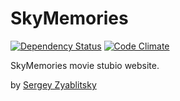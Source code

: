 # SkyMemories

[![Dependency Status](https://gemnasium.com/szyablitsky/skymemories.png)](https://gemnasium.com/szyablitsky/skymemories)
[![Code Climate](https://codeclimate.com/github/szyablitsky/skymemories.png)](https://codeclimate.com/github/szyablitsky/skymemories)

SkyMemories movie stubio website.

by [Sergey Zyablitsky](http://finch.pro/)